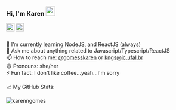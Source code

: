 ### Hi, I'm Karen <a href="https://www.gautamkrishnar.com/"><img src="https://media.giphy.com/media/hvRJCLFzcasrR4ia7z/giphy.gif" width="25px"></a>
<a href="https://twitter.com/gomesskaren">
  <img align="left" alt="Karen's Twitter" width="22px" src="https://cdn.simpleicons.org/twitter" />
</a>
<a href="https://www.linkedin.com/in/karenngomes/">
  <img align="left" alt="Karen's LinkedIn" width="22px" src="https://cdn.simpleicons.org/linkedin" />
</a>
<br />
<br />

<!--
**karenngomes/karenngomes** is a ✨ _special_ ✨ repository because its `README.md` (this file) appears on your GitHub profile.

Here are some ideas to get you started:
-->
🌱 I’m currently learning NodeJS, and ReactJS (always) <br/>
💬 Ask me about anything related to Javascript/Typescript/ReactJS <br/>
📫 How to reach me: [@gomesskaren](https://twitter.com/gomesskaren) or <a rel="me" href="mailto:kngs@ic.ufal.br">kngs@ic.ufal.br</a><br/>
😄 Pronouns: she/her<br/>
⚡ Fun fact: I don't like coffee...yeah...I'm sorry

📈 My GitHub Stats:

<p> <img src="https://github-readme-stats.vercel.app/api?username=karenngomes&count_private=true&show_icons=true&theme=dracula" alt="karenngomes" />

